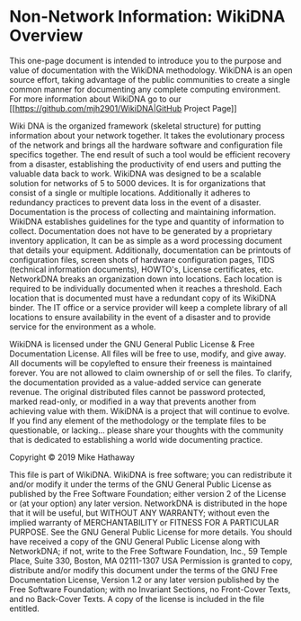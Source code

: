 # Non-Network Information: WikiDNA Overview

This one-page document is intended to introduce you to the purpose and value of documentation with the WikiDNA methodology. WikiDNA is an open source effort, taking advantage of the public communities to create a single common manner for documenting any complete computing environment. For more information about WikiDNA go to our [[https://github.com/mjh2901/WikiDNA|GitHub Project Page]]

Wiki DNA is the organized framework (skeletal structure) for putting information about your network together. It takes the evolutionary process of the network and brings all the hardware software and configuration file specifics together. The end result of such a tool would be efficient recovery from a disaster, establishing the productivity of end users and putting the valuable data back to work. WikiDNA was designed to be a scalable solution for networks of 5 to 5000 devices. It is for organizations that consist of a single or multiple locations. Additionally it adheres to redundancy practices to prevent data loss in the event of a disaster. Documentation is the process of collecting and maintaining information. WikiDNA establishes guidelines for the type and quantity of information to collect. Documentation does not have to be generated by a proprietary inventory application, It can be as simple as a word processing document that details your equipment. Additionally, documentation can be printouts of configuration files, screen shots of hardware configuration pages, TIDS (technical information documents), HOWTO's, License certificates, etc. NetworkDNA breaks an organization down into locations. Each location is required to be individually documented when it reaches a threshold. Each location that is documented must have a redundant copy of its WikiDNA binder. The IT office or a service provider will keep a complete library of all locations to ensure availability in the event of a disaster and to provide service for the environment as a whole.

WikiDNA is licensed under the GNU General Public License & Free Documentation License. All files will be free to use, modify, and give away. All documents will be copylefted to ensure their freeness is maintained forever. You are not allowed to claim ownership of or sell the files. To clarify, the documentation provided as a value-added service can generate revenue. The original distributed files cannot be password protected, marked read-only, or modified in a way that prevents another from achieving value with them. WikiDNA is a project that will continue to evolve. If you find any element of the methodology or the template files to be questionable, or lacking… please share your thoughts with the community that is dedicated to establishing a world wide documenting practice.

Copyright © 2019 Mike Hathaway

This file is part of WikiDNA. WikiDNA is free software; you can redistribute it and/or modify it under the terms of the GNU General Public License as published by the Free Software Foundation; either version 2 of the License or (at your option) any later version. NetworkDNA is distributed in the hope that it will be useful, but WITHOUT ANY WARRANTY; without even the implied warranty of MERCHANTABILITY or FITNESS FOR A PARTICULAR PURPOSE. See the GNU General Public License for more details.  You should have received a copy of the GNU General Public License along with NetworkDNA; if not, write to the Free Software Foundation, Inc., 59 Temple Place, Suite 330, Boston, MA 02111-1307 USA Permission is granted to copy, distribute and/or modify this document under the terms of the GNU Free Documentation License, Version 1.2 or any later version published by the Free Software Foundation; with no Invariant Sections, no Front-Cover Texts, and no Back-Cover Texts. A copy of the license is included in the file entitled.
